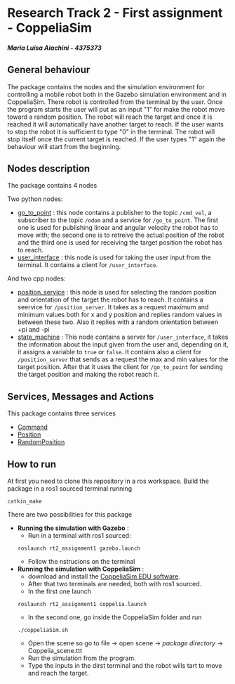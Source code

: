 # Research Track 2 - First assignment - CoppeliaSim
##### Maria Luisa Aiachini - 4375373

## General behaviour
The package contains the nodes and the simulation environment for controlling a mobile robot both in the Gazebo simulation environment and in CoppeliaSim.
There robot is controlled from the terminal by the user. Once the program starts the user will put as an input "1" for make the robot move toward a random position. The robot will reach the target and once it is reached it will automatically have another target to reach. If the user wants to stop the robot it is sufficient to type "0" in the terminal. The robot will stop itself once the current target is reached. If the user types "1" again the behaviour will start from the beginning.


## Nodes description
The package contains 4 nodes

Two python nodes:

- [go_to_point](https://github.com/Marilwoo/rt2_assignment1/blob/main/scripts/go_to_point.py) : this node contains a publisher to the topic `/cmd_vel`, a subscriber to the topic `/odom` and a service for `/go_to_point`. The first one is used for publishing linear and angular velocity the robot has to move with; the second one is to retreive the actual position of the robot and the third one is used for receiving the target position the robot has to reach.
- [user_interface](https://github.com/Marilwoo/rt2_assignment1/blob/main/scripts/user_interface.py) : this node is used for taking the user input from the terminal. It contains a client for `/user_interface`.

And two cpp nodes:

- [position_service](https://github.com/Marilwoo/rt2_assignment1/blob/main/src/position_service.cpp) : this node is used for selecting the random position and orientation of the target the robot has to reach. It contains a seervice for `/position_server`. It takes as a request maximum and minimum values both for x and y position and replies random values in between these two. Also it replies with a random orientation between +pi and -pi
- [state_machine](https://github.com/Marilwoo/rt2_assignment1/blob/main/src/state_machine.cpp) : This node contains a server for `/user_interface`, it takes the information about the input given from the user and, depending on it, it assigns a variable to `true` or `false`. It contains also a client for `/position_server` that sends as a request the max and min values for the target position. After that it uses the client for `/go_to_point` for sending the target position and making the robot reach it.

## Services, Messages and Actions
This package contains three services
- [Command](https://github.com/Marilwoo/rt2_assignment1/blob/main/srv/Command.srv)
- [Position](https://github.com/Marilwoo/rt2_assignment1/blob/main/srv/Position.srv)
- [RandomPosition](https://github.com/Marilwoo/rt2_assignment1/blob/main/srv/Position.srv)

## How to run
At first you need to clone this repository in a ros workspace. Build the package in a ros1 sourced terminal running
```
catkin_make
```

There are two possibilities for this package
- **Running the simulation with Gazebo** : 
  - Run in a terminal with ros1 sourced:
  ```
  roslaunch rt2_assignment1 gazebo.launch
  ```
  - Follow the nstrucions on the terminal
- **Running the simulation with CoppeliaSim** :
  - download and install the [CoppeliaSim EDU software](https://coppeliarobotics.com/downloads). 
  - After that two terminals are needed, both with ros1 sourced.
  - In the first one launch
  ```
  roslaunch rt2_assignment1 coppelia.launch
  ```
  - In the second one, go inside the CoppeliaSim folder and run
  ```
  ./coppeliaSim.sh
  ```
  - Open the scene so go to file -> open scene -> _package directory_ -> Coppelia_scene.ttt
  - Run the simulation from the program. 
  - Type the inputs in the dirst terminal and the robot wills tart to move and reach the target.






